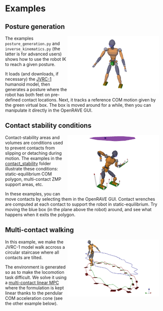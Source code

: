 # Examples

## Posture generation

<img align="right" src="../doc/source/images/inverse_kinematics.png" width="300" />

The examples ``posture_generation.py`` and ``inverse_kinematics.py`` (the
latter is for advanced users) shows how to use the robot IK to reach a given
posture.

It loads (and downloads, if necessary) the
[JVRC-1](https://github.com/stephane-caron/openrave_models/tree/master/JVRC-1)
humanoid model, then generates a posture where the robot has both feet on
pre-defined contact locations. Next, it tracks a reference COM motion given by
the green virtual box. The box is moved around for a while, then you can
manipulate it directly in the OpenRAVE GUI.

## Contact stability conditions

<img align="right" src="../doc/source/images/static_equilibrium_polygon.png" width="300" />

Contact-stability areas and volumes are conditions used to prevent contacts
from slipping or detaching during motion. The examples in the
[contact\_stability](contact_stability/) folder illustrate these conditions:
static-equilibrium COM polygon, multi-contact ZMP support areas, etc.

In these examples, you can move contacts by selecting them in the OpenRAVE GUI.
Contact wrenches are computed at each contact to support the robot in
static-equilibrium. Try moving the blue box (in the plane above the robot)
around, and see what happens when it exits the polygon.

## Multi-contact walking

<img align="right" src="../doc/source/images/multi_contact_walking.png" width="300" />

In this example, we make the JVRC-1 model walk accross a circular staircase
where all contacts are tilted.

The environment is generated so as to make the locomotion task difficult. We
solve it using a [multi-contact linear
MPC](https://scaron.info/research/humanoids-2016.html) where the formulation is
kept linear thanks to the pendular COM acceleration cone (see the other example
below).

